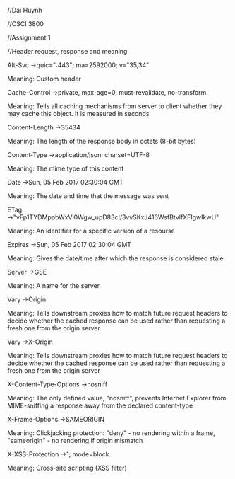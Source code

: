 //Dai Huynh

//CSCI 3800

//Assignment 1

//Header request, response and meaning

Alt-Svc →quic=":443"; ma=2592000; v="35,34"

Meaning: Custom header

Cache-Control →private, max-age=0, must-revalidate, no-transform

Meaning: Tells all caching mechanisms from server to client whether they may cache this object. It is measured in seconds

Content-Length →35434

Meaning: The length of the response body in octets (8-bit bytes)

Content-Type →application/json; charset=UTF-8

Meaning: The mime type of this content

Date →Sun, 05 Feb 2017 02:30:04 GMT

Meaning: The date and time that the message was sent

ETag →"vFp1TYDMppbWxVi0Wgw_upD83cI/3vvSKxJ416WsfBtvlfXFIgwIkwU"

Meaning: An identifier for a specific version of a resourse

Expires →Sun, 05 Feb 2017 02:30:04 GMT

Meaning: Gives the date/time after which the response is considered stale

Server →GSE

Meaning: A name for the server

Vary →Origin

Meaning: Tells downstream proxies how to match future request headers to decide whether the cached response can be used rather than requesting a fresh one from the origin server

Vary →X-Origin

Meaning: Tells downstream proxies how to match future request headers to decide whether the cached response can be used rather than requesting a fresh one from the origin server 

X-Content-Type-Options →nosniff

Meaning: The only defined value, "nosniff", prevents Internet Explorer from MIME-sniffing a response away from the declared content-type

X-Frame-Options →SAMEORIGIN

Meaning: Clickjacking protection: "deny" - no rendering within a frame, "sameorigin" - no rendering if origin mismatch

X-XSS-Protection →1; mode=block

Meaning: Cross-site scripting (XSS filter)
